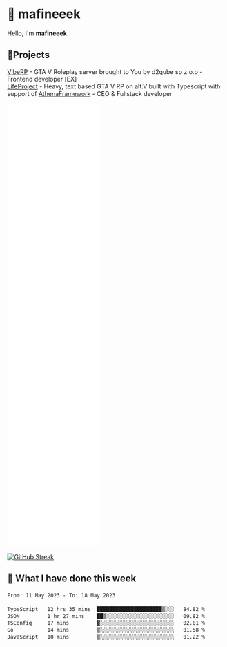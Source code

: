 # 👋 mafineeek
Hello, I'm **mafineeek**.

## 📝Projects

[VibeRP](https://v-rp.pl) - GTA V Roleplay server brought to You by d2qube sp z.o.o - Frontend developer [EX]
<br>
[LifeProject](https://github.com/LifeProject-Roleplay/) - Heavy, text based GTA V RP on alt:V built with Typescript with support of [AthenaFramework](https://github.com/Athena-Roleplay-Framework/) - CEO & Fullstack developer

![](./github-metrics.svg)

[![GitHub Streak](https://streak-stats.demolab.com/?user=mafineeek)](https://git.io/streak-stats)

## 📰 What I have done this week
<!--START_SECTION:waka-->

```text
From: 11 May 2023 - To: 18 May 2023

TypeScript   12 hrs 35 mins  █████████████████████▒░░░   84.82 %
JSON         1 hr 27 mins    ██▒░░░░░░░░░░░░░░░░░░░░░░   09.82 %
TSConfig     17 mins         ▓░░░░░░░░░░░░░░░░░░░░░░░░   02.01 %
Go           14 mins         ▒░░░░░░░░░░░░░░░░░░░░░░░░   01.58 %
JavaScript   10 mins         ▒░░░░░░░░░░░░░░░░░░░░░░░░   01.22 %
```

<!--END_SECTION:waka-->
